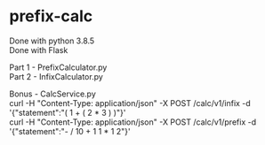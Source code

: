 # prefix-calc

Done with python 3.8.5<br>
Done with Flask

Part 1 - PrefixCalculator.py<br>
Part 2 - InfixCalculator.py<br>

Bonus -  CalcService.py<br>
curl -H "Content-Type: application/json" -X POST <url>/calc/v1/infix -d '{"statement":"( 1 + ( 2 * 3 ) )"}'<br>
curl -H "Content-Type: application/json" -X POST <url>/calc/v1/prefix -d '{"statement":"- / 10 + 1 1 * 1 2"}'<br>